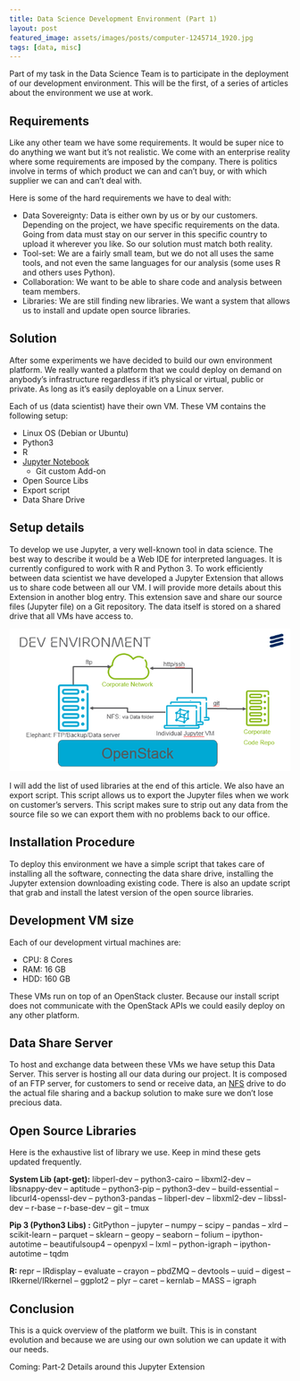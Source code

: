 ```yaml
---
title: Data Science Development Environment (Part 1)
layout: post
featured_image: assets/images/posts/computer-1245714_1920.jpg
tags: [data, misc]
---
```

Part of my task in the Data Science Team is to participate in the deployment of our development environment. This will be the first, of a series of articles about the environment we use at work.

<!--more-->

## Requirements

Like any other team we have some requirements. It would be super nice to do anything we want but it&#8217;s not realistic. We come with an enterprise reality where some requirements are imposed by the company. There is politics involve in terms of which product we can and can&#8217;t buy, or with which supplier we can and can&#8217;t deal with.

Here is some of the hard requirements we have to deal with:

* Data Sovereignty: Data is either own by us or by our customers. Depending on the project, we have specific requirements on the data. Going from data must stay on our server in this specific country to upload it wherever you like. So our solution must match both reality.
* Tool-set: We are a fairly small team, but we do not all uses the same tools, and not even the same languages for our analysis (some uses R and others uses Python).
* Collaboration: We want to be able to share code and analysis between team members.
* Libraries: We are still finding new libraries. We want a system that allows us to install and update open source libraries.

## Solution

After some experiments we have decided to build our own environment platform. We really wanted a platform that we could deploy on demand on anybody&#8217;s infrastructure regardless if it&#8217;s physical or virtual, public or private. As long as it&#8217;s easily deployable on a Linux server.

Each of us (data scientist) have their own VM. These VM contains the following setup:

* Linux OS (Debian or Ubuntu)
* Python3
* R
* [Jupyter Notebook](http://jupyter.org/)
  * Git custom Add-on
* Open Source Libs
* Export script
* Data Share Drive

## Setup details

To develop we use Jupyter, a very well-known tool in data science. The best way to describe it would be a Web IDE for interpreted languages. It is currently configured to work with R and Python 3. To work efficiently between data scientist we have developed a Jupyter Extension that allows us to share code between all our VM. I will provide more details about this Extension in another blog entry. This extension save and share our source files (Jupyter file) on a Git repository. The data itself is stored on a shared drive that all VMs have access to.

![eric_archi](assets/images/posts/eric_archi.png#center)

I will add the list of used libraries at the end of this article. We also have an export script. This script allows us to export the Jupyter files when we work on customer&#8217;s servers. This script makes sure to strip out any data from the source file so we can export them with no problems back to our office.

## Installation Procedure

To deploy this environment we have a simple script that takes care of installing all the software, connecting the data share drive, installing the Jupyter extension downloading existing code. There is also an update script that grab and install the latest version of the open source libraries.

## Development VM size

Each of our development virtual machines are:

* CPU: 8 Cores
* RAM: 16 GB
* HDD: 160 GB

These VMs run on top of an OpenStack cluster. Because our install script does not communicate with the OpenStack APIs we could easily deploy on any other platform.

## Data Share Server

To host and exchange data between these VMs we have setup this Data Server. This server is hosting all our data during our project. It is composed of an FTP server, for customers to send or receive data, an [NFS](https://en.wikipedia.org/wiki/Network_File_System) drive to do the actual file sharing and a backup solution to make sure we don&#8217;t lose precious data.

## Open Source Libraries

Here is the exhaustive list of library we use. Keep in mind these gets updated frequently.

**System Lib (apt-get):** libperl-dev &#8211; python3-cairo &#8211; libxml2-dev &#8211; libsnappy-dev &#8211; aptitude &#8211; python3-pip &#8211; python3-dev &#8211; build-essential &#8211; libcurl4-openssl-dev &#8211; python3-pandas &#8211; libperl-dev &#8211; libxml2-dev &#8211; libssl-dev &#8211; r-base &#8211; r-base-dev &#8211; git &#8211; tmux

**Pip 3 (Python3 Libs) :** GitPython &#8211; jupyter &#8211; numpy &#8211; scipy &#8211; pandas &#8211; xlrd &#8211; scikit-learn &#8211; parquet &#8211; sklearn &#8211; geopy &#8211; seaborn &#8211; folium &#8211; ipython-autotime &#8211; beautifulsoup4 &#8211; openpyxl &#8211; lxml &#8211; python-igraph &#8211; ipython-autotime &#8211; tqdm

**R:** repr &#8211; IRdisplay &#8211; evaluate &#8211; crayon &#8211; pbdZMQ &#8211; devtools &#8211; uuid &#8211; digest &#8211; IRkernel/IRkernel &#8211; ggplot2 &#8211; plyr &#8211; caret &#8211; kernlab &#8211; MASS &#8211; igraph

## Conclusion

This is a quick overview of the platform we built. This is in constant evolution and because we are using our own solution we can update it with our needs.

Coming: Part-2 Details around this Jupyter Extension
